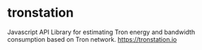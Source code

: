 # tronstation
Javascript API Library for estimating Tron energy and bandwidth consumption based on Tron network. https://tronstation.io
